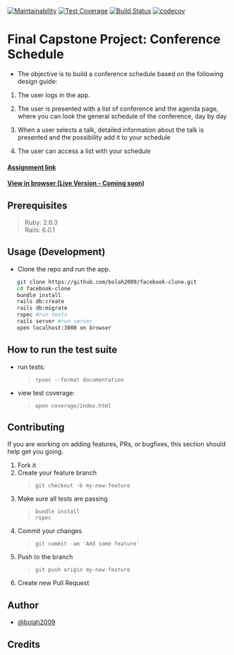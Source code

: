 [![Maintainability](https://api.codeclimate.com/v1/badges/63aba2a41083f98d73a2/maintainability)](https://codeclimate.com/github/bolah2009/conference-schedule/maintainability)
[![Test Coverage](https://api.codeclimate.com/v1/badges/63aba2a41083f98d73a2/test_coverage)](https://codeclimate.com/github/bolah2009/conference-schedule/test_coverage)
[![Build Status](https://travis-ci.com/bolah2009/conference-schedule.svg?branch=development)](https://travis-ci.com/bolah2009/conference-schedule)
[![codecov](https://codecov.io/gh/bolah2009/conference-schedule/branch/development/graph/badge.svg)](https://codecov.io/gh/bolah2009/conference-schedule)

# Final Capstone Project: Conference Schedule


- The objective is to build a conference schedule based on the following design guide:

1. The user logs in the app.

2. The user is presented with a list of conference and  the agenda page, where you can look the general schedule of the conference, day by day

3. When a user selects a talk, detailed information about the talk is presented and the possibility add it to your schedule

4. The user can access a list with your schedule


#### [Assignment link](https://www.notion.so/Final-Capstone-Project-Conference-Schedule-9c0c6feb29724247996ce13cc4666a5e)

#### [View in browser (Live Version - Coming soon)]()

## Prerequisites

> Ruby: 2.6.3  
> Rails: 6.0.1

## Usage (Development)

- Clone the repo and run the app.

```sh
   git clone https://github.com/bolah2009/facebook-clone.git
   cd facebook-clone
   bundle install
   rails db:create
   rails db:migrate
   rspec #run tests
   rails server #run server
   open localhost:3000 on browser
```

## How to run the test suite

- run tests:
  > `rpsec --format documentation`
- view test coverage:
  > `open coverage/index.html`

## Contributing

If you are working on adding features, PRs, or bugfixes, this section should help get you going.

1. Fork it
2. Create your feature branch
   > `git checkout -b my-new-feature`
3. Make sure all tests are passing
   > `bundle install`  
   > `rspec`
4. Commit your changes
   > `git commit -am 'Add some feature'`
5. Push to the branch
   > `git push origin my-new-feature`
6. Create new Pull Request

## Author

- [@bolah2009](https://github.com/bolah2009/)

## Credits

